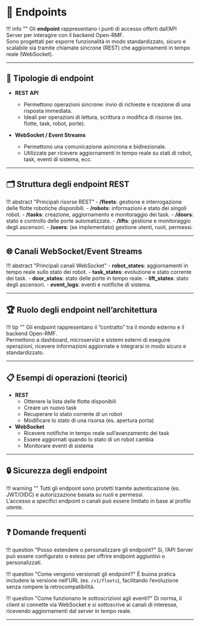 # 🔗 Endpoints

!!! info ""
    Gli **endpoint** rappresentano i punti di accesso offerti dall’API Server per interagire con il backend Open-RMF.  
    Sono progettati per esporre funzionalità in modo standardizzato, sicuro e scalabile sia tramite chiamate sincrone (REST) che aggiornamenti in tempo reale (WebSocket).

---

## 🧭 Tipologie di endpoint

- **REST API**
    - Permettono operazioni sincrone: invio di richieste e ricezione di una risposta immediata.
    - Ideali per operazioni di lettura, scrittura o modifica di risorse (es. flotte, task, robot, porte).

- **WebSocket / Event Streams**
    - Permettono una comunicazione asincrona e bidirezionale.
    - Utilizzate per ricevere aggiornamenti in tempo reale su stati di robot, task, eventi di sistema, ecc.

---

## 🗂️ Struttura degli endpoint REST

!!! abstract "Principali risorse REST"
    - **/fleets**: gestione e interrogazione delle flotte robotiche disponibili.
    - **/robots**: informazioni e stato dei singoli robot.
    - **/tasks**: creazione, aggiornamento e monitoraggio dei task.
    - **/doors**: stato e controllo delle porte automatizzate.
    - **/lifts**: gestione e monitoraggio degli ascensori.
    - **/users**: (se implementato) gestione utenti, ruoli, permessi.

---

## 🌐 Canali WebSocket/Event Streams

!!! abstract "Principali canali WebSocket"
    - **robot_states**: aggiornamenti in tempo reale sullo stato dei robot.
    - **task_states**: evoluzione e stato corrente dei task.
    - **door_states**: stato delle porte in tempo reale.
    - **lift_states**: stato degli ascensori.
    - **event_logs**: eventi e notifiche di sistema.

---

## 🏆 Ruolo degli endpoint nell’architettura

!!! tip ""
    Gli endpoint rappresentano il “contratto” tra il mondo esterno e il backend Open-RMF.  
    Permettono a dashboard, microservizi e sistemi esterni di eseguire operazioni, ricevere informazioni aggiornate e integrarsi in modo sicuro e standardizzato.

---

## 📋 Esempi di operazioni (teorici)

- **REST**
    - Ottenere la lista delle flotte disponibili
    - Creare un nuovo task
    - Recuperare lo stato corrente di un robot
    - Modificare lo stato di una risorsa (es. apertura porta)
- **WebSocket**
    - Ricevere notifiche in tempo reale sull’avanzamento dei task
    - Essere aggiornati quando lo stato di un robot cambia
    - Monitorare eventi di sistema

---

## 🔒 Sicurezza degli endpoint

!!! warning ""
    Tutti gli endpoint sono protetti tramite autenticazione (es. JWT/OIDC) e autorizzazione basata su ruoli e permessi.  
    L’accesso a specifici endpoint o canali può essere limitato in base al profilo utente.

---

## ❓ Domande frequenti

!!! question "Posso estendere o personalizzare gli endpoint?"
    Sì, l’API Server può essere configurato o esteso per offrire endpoint aggiuntivi o personalizzati.

!!! question "Come vengono versionati gli endpoint?"
    È buona pratica includere la versione nell’URL (es. `/v1/fleets`), facilitando l’evoluzione senza rompere la retrocompatibilità.

!!! question "Come funzionano le sottoscrizioni agli eventi?"
    Di norma, il client si connette via WebSocket e si sottoscrive ai canali di interesse, ricevendo aggiornamenti dal server in tempo reale.

---